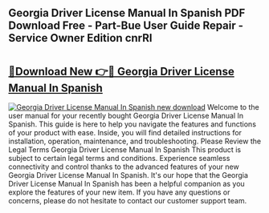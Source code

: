 ## Georgia Driver License Manual In Spanish PDF Download Free - Part-Bue User Guide Repair - Service Owner Edition cnrRI

# <h2><a href="http://bc43124.oget.top/?id=Georgia+Driver+License+Manual+In+Spanish">🔗Download New 👉🔴 Georgia Driver License Manual In Spanish</a></h2>

[![Georgia Driver License Manual In Spanish new download](https://i.imgur.com/5g1atiW.png)](http://bc43124.oget.top/?id=Georgia+Driver+License+Manual+In+Spanish)
Welcome to the user manual for your recently bought Georgia Driver License Manual In Spanish. This guide is here to help you navigate the features and functions of your product with ease. Inside, you will find detailed instructions for installation, operation, maintenance, and troubleshooting. Please Review the Legal Terms Georgia Driver License Manual In Spanish This product is subject to certain legal terms and conditions. Experience seamless connectivity and control thanks to the advanced features of your new Georgia Driver License Manual In Spanish. It's our hope that the Georgia Driver License Manual In Spanish has been a helpful companion as you explore the features of your new item. If you have any questions or concerns, please do not hesitate to contact our customer support team.
